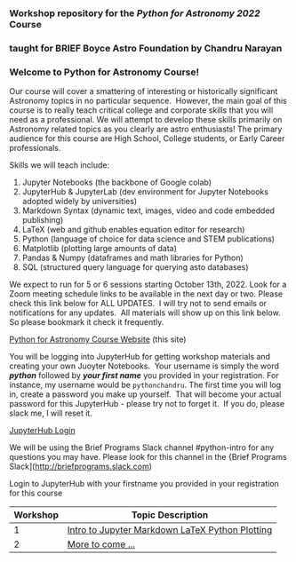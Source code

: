 ### Workshop repository for the ***Python for Astronomy 2022*** Course 
### taught for BRIEF Boyce Astro Foundation by Chandru Narayan

### Welcome to Python for Astronomy Course! 

Our course will cover a smattering of interesting or historically significant Astronomy topics in no particular sequence.  However, the main goal of this course is to really teach critical college and corporate skills that you will need as a professional. We will attempt to develop these skills primarily on Astronomy related topics as you clearly are astro enthusiasts!  The primary audience for this course are High School, College students, or Early Career professionals. 

Skills we will teach include:
1. Jupyter Notebooks (the backbone of Google colab)
1. JupyterHub & JupyterLab (dev environment for Jupyter Notebooks adopted widely by universities)
1. Markdown Syntax (dynamic text, images, video and code embedded publishing)
1. LaTeX (web and github enables equation editor for research)
1. Python (language of choice for data science and STEM publications)
1. Matplotlib (plotting large amounts of data)
1. Pandas & Numpy (dataframes and math libraries for Python)
1. SQL (structured query language for querying asto databases)

We expect to run for 5 or 6 sessions starting October 13th, 2022. Look for a Zoom meeting schedule links to be available in the next day or two. Please check this link below for ALL UPDATES.  I will try not to send emails or notifications for any updates.  All materials will show up on this link below.  So please bookmark it check it frequently. 

[Python for Astronomy Course Website](http://drunarayan.github.io/python4astronomy)  (this site)

You will be logging into JupyterHub for getting workshop materials and creating your own Juoyter Notebooks.  Your username is simply the word ***python*** followed by ***your first name*** you provided in your registration. For instance, my username would be ```pythonchandru```. The first time you will log in, create a password you make up yourself.  That will become your actual password for this JupyterHub - please try not to forget it.  If you do, please slack me, I will reset it.

[JupyterHub Login](https://bushastrolab.com/hub/login)

We will be using the Brief Programs Slack channel #python-intro for any questions you may have. Please look for this channel in the {Brief Programs Slack](http://briefprograms.slack.com)

Login to JupyterHub with your firstname you provided in your registration for this course


Workshop|Topic Description
---|---
1|[Intro to Jupyter Markdown LaTeX Python Plotting](https://drunarayan.github.io/python4astronomy/intro_jupyter_python)
2|[More to come ...]()


